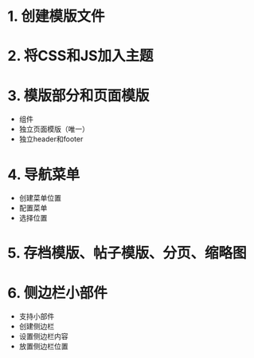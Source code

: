 # 1. 创建模版文件

# 2. 将CSS和JS加入主题

# 3. 模版部分和页面模版
- 组件
- 独立页面模版（唯一）
- 独立header和footer

# 4. 导航菜单 
- 创建菜单位置
- 配置菜单
- 选择位置

# 5. 存档模版、帖子模版、分页、缩略图

# 6. 侧边栏小部件
- 支持小部件
- 创建侧边栏
- 设置侧边栏内容
- 放置侧边栏位置
